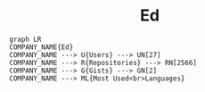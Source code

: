 <h1 align="center">Ed</h1>

```mermaid
graph LR
COMPANY_NAME{Ed}
COMPANY_NAME ---> U{Users} ---> UN[27]
COMPANY_NAME ---> R{Repositories} ---> RN[2566]
COMPANY_NAME ---> G{Gists} ---> GN[2]
COMPANY_NAME ---> ML{Most Used<br>Languages}
```
